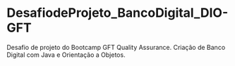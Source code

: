 # DesafiodeProjeto_BancoDigital_DIO-GFT
Desafio de projeto do Bootcamp GFT Quality Assurance. Criação de Banco Digital com Java e Orientação a Objetos. 
